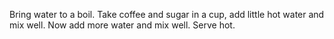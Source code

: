 Bring water to a boil.
Take coffee and sugar in a cup, add little hot water and mix well.
Now add more water and mix well.
Serve hot.